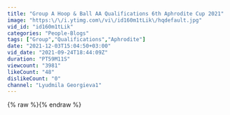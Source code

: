 ```yaml
---
title: "Group A Hoop & Ball AA Qualifications 6th Aphrodite Cup 2021"
image: "https:\/\/i.ytimg.com\/vi\/id160m1tLik\/hqdefault.jpg"
vid_id: "id160m1tLik"
categories: "People-Blogs"
tags: ["Group","Qualifications","Aphrodite"]
date: "2021-12-03T15:04:50+03:00"
vid_date: "2021-09-24T18:44:09Z"
duration: "PT59M11S"
viewcount: "3981"
likeCount: "48"
dislikeCount: "0"
channel: "Lyudmila Georgieva1"
---
```

{% raw %}{% endraw %}
